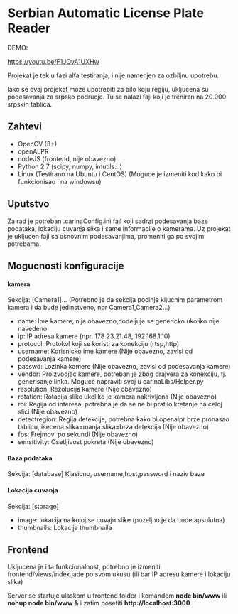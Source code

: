 # Serbian Automatic License Plate Reader

DEMO:

https://youtu.be/F1JOvA1UXHw

Projekat je tek u fazi alfa testiranja, i nije namenjen za ozbiljnu upotrebu.

Iako se ovaj projekat moze upotrebiti za bilo koju regiju, ukljucena su podesavanja za srpsko podrucje. Tu se nalazi fajl koji je treniran na 20.000 srpskih tablica.

## Zahtevi

- OpenCV (3+)
- openALPR
- nodeJS (frontend, nije obavezno)
- Python 2.7 (scipy, numpy, imutils...)
- Linux (Testirano na Ubuntu i CentOS) (Moguce je izmeniti kod kako bi funkcionisao i na windowsu)

## Uputstvo

Za rad je potreban .carinaConfig.ini fajl koji sadrzi podesavanja baze podataka, lokaciju cuvanja slika i same informacije o kamerama. Uz projekat je ukljucen fajl sa osnovnim podesavanjima, promeniti ga po svojim potrebama.

## Mogucnosti konfiguracije

#### kamera
Sekcija: [Camera1]... (Potrebno je da sekcija pocinje kljucnim parametrom kamera i da bude jedinstveno, npr Camera1,Camera2...)
- name: Ime kamere, nije obavezno,dodeljuje se genericko ukoliko nije navedeno
- ip: IP adresa kamere (npr. 178.23.21.48, 192.168.1.10)
- protocol: Protokol koji se koristi za konekciju (rtsp,http)
- username: Korisnicko ime kamere (Nije obavezno, zavisi od podesavanja kamere)
- passwd: Lozinka kamere (Nije obavezno, zavisi od podesavanja kamere)
- vendor: Proizvodjac kamere, potreban je zbog drajvera za konekciju, tj. generisanje linka. Moguce napraviti svoj u carinaLibs/Helper.py
- resolution: Rezolucija kamere (Nije obavezno)
- rotation: Rotacija slike ukoliko je kamera nakrivljena (Nije obavezno)
- roi: Regija od interesa, potrebna je da se ne bi pratilo kretanje na celoj slici (Nije obavezno)
- detectregion: Regija detekcije, potrebna kako bi openalpr brze pronasao tablicu, isecena slika=manja slika=brza detekcija (Nije obavezno)
- fps: Frejmovi po sekundi (Nije obavezno)
- sensitivity: Osetljivost pokreta (Nije obavezno)

#### Baza podataka
Sekcija: [database]
Klasicno, username,host,password i naziv baze

#### Lokacija cuvanja
Sekcija: [storage]
- image: lokacija na kojoj se cuvaju slike (pozeljno je da bude apsolutna)
- thumbnails: Lokacija thumbnaila

## Frontend

Ukljucena je i ta funkcionalnost, potrebno je izmeniti frontend/views/index.jade po svom ukusu (ili bar IP adresu kamere i lokaciju slika)

Server se startuje ulaskom u frontend folder i komandom __node bin/www__ ili __nohup node bin/www &__ i zatim posetiti __http://localhost:3000__
